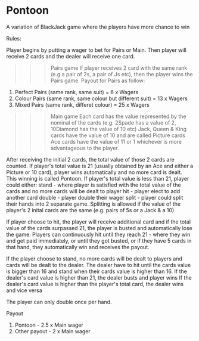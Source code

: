 # Pontoon
A variation of BlackJack game where the players have more chance to win


Rules:

Player begins by putting a wager to bet for Pairs or Main. Then player will receive 2 cards and the dealer will receive one card.

>>> Pairs game
If player receives 2 card with the same rank (e.g a pair of 2s, a pair of Js etc), then the player wins the Pairs game.
Payout for Pairs as follow:
1. Perfect Pairs (same rank, same suit) = 6 x Wagers
2. Colour Pairs (same rank, same colour but different suit) = 13 x Wagers
3. Mixed Pairs (same rank, differet colour) = 25 x Wagers


>>> Main game
Each card has the value represented by the nominal of the cards (e.g. 2Spade has a value of 2, 10Diamond has the value of 10 etc)
Jack, Queen & King cards have the value of 10 and are called Picture cards
Ace cards have the value of 11 or 1 whichever is more advantageous to the player.


After receiving the initial 2 cards, the total value of those 2 cards are counted.
If player's total value is 21 (usually obtained by an Ace and either a Picture or 10 card), player wins automatically and no more card is dealt. This winning is called Pontoon.
If player's total value is less than 21, player could either:
stand - where player is satisfied with the total value of the cards and no more cards will be dealt to player
hit - player elect to add another card
double - player double their wager
split - player could split their hands into 2 separate game. Splitting is allowed if the value of the player's 2 inital cards are the same (e.g. pairs of 5s or a Jack & a 10)

If player choose to hit, the player will receive additional card and if the total value of the cards surpassed 21, the player is busted and automatically lose the game.
Players can continuously hit until they reach 21 - where they win and get paid immediately, or until they got busted, or if they have 5 cards in that hand, they automatically win and receives the payout.

If the player choose to stand, no more cards will be dealt to players and cards will be dealt to the dealer.
The dealer have to hit until the cards value is bigger than 16 and stand when their cards value is higher than 16.
If the dealer's card value is higher than 21, the dealer busts and player wins
If the dealer's card value is higher than the player's total card, the dealer wins and vice versa

The player can only double once per hand.


Payout
1. Pontoon - 2.5 x Main wager
2. Other payout - 2 x Main wager
